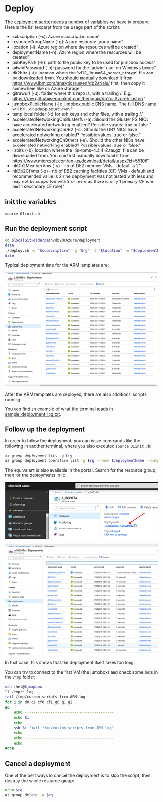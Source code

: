 # Deploy

The [deployment script](../deployment/deploy.sh) needs a number of variables we have to prepare. 
Here is the list (excerpt from the usage part of the script):
- subscription (-s): Azure subscription name"
- resourceGroupName (-g): Azure resource group name"
- location (-l): Azure region where the resources will be created"
- deploymentName (-n): Azure region where the resources will be created"
- pubKeyPath (-k): path to the public key to be used for jumpbox access"
- adwinPassword (-p): password for the 'adwin' user on Windows boxes"
- db2bits (-d): location where the 'v11.1_linuxx64_server_t.tar.gz' file can be downloaded from. You should manually download it from https://www.ibm.com/analytics/us/en/db2/trials/ first, then copy it somewhere like on Azure storage."
- gitrawurl (-u): folder where this repo is, with a trailing /. E.g.: https://raw.githubusercontent.com/benjguin/db2onAzure/master/"
- jumpboxPublicName (-j): jumpbox public DNS name. The full DNS name will be <jumpboxPublicName>.<location>.cloudapp.azure.com."
- temp local folder (-t) for ssh keys and other files, with a trailing /."
- acceleratedNetworkingOnGlusterfs (-a). Should the Gluster FS NICs have accelerated networking enabled? Possible values: true or false."
- acceleratedNetworkingOnDB2 (-c). Should the DB2 NICs have accelerated networking enabled? Possible values: true or false."
- acceleratedNetworkingOnOthers (-e). Should the other NICs have accelerated networking enabled? Possible values: true or false."
- lisbits (-b). location where the 'lis-rpms-4.2.4-2.tar.gz' file can be downloaded from. You can first manually download it from https://www.microsoft.com/en-us/download/details.aspx?id=55106"
- nbDb2MemberVms (-y) - nb of DB2 member VMs - default is 2"
- nbDb2CfVms (-z) - nb of DB2 caching facilities (CF) VMs - default and recommended value is 2 (the deployment was not tested with less and may not be supported with 3 or more as there is only 1 primary CF role and 1 secondary CF role)"


## init the variables

```
source 01init.sh
```

## Run the deployment script

```bash
cd $localGitFolderpath/db2OnAzure/deployment
date
./deploy.sh -s "$subscription" -g "$rg" -l "$location" -n "$deploymentName" -k "$pubKeyPath" -p "$adwinPassword" -d "$db2bits" -u "$gitrawurl" -j "$jumpboxPublicName" -t "$tempLocalFolder" -a "$acceleratedNetworkingOnGlusterfs" -c "$acceleratedNetworkingOnDB2" -e "$acceleratedNetworkingOnOthers" -b "$lisbits" -y $nbDb2MemberVms
date
```

Typical deployment time for the ARM templates are:

![](img/azure008.png)

After the ARM templates are deployed, there are also additional scripts running.

You can find an example of what the terminal reads in [sample_deployment_log.txt](sample_deployment_log.txt).

## Follow up the deployment

In order to follow the deployment, you can issue commands like the following in another terminal, where you also executed `source 01init.sh`:

```bash
az group deployment list -g $rg
az group deployment operation list -g $rg --name $deploymentName --output jsonc --query "[?properties.provisioningState != 'Succeeded']"
```

The equivalent is also available in the portal. Search for the resource group, then for the deployments in it:

![](img/azure006.png)

![](img/azure007.png)

In that case, this shows that the deployment itself takes too long.

You can try to connect to the first VM (the jumpbox) and check some logs in the `/tmp` folder:

```bash
ssh rhel@$jumpbox
ll /tmp/*.log
tail /tmp/custom-scripts-from-ARM.log
for i in d0 d1 cf0 cf1 g0 g1 g2
do
    echo -----------------------------------------
    echo $i
    echo -----------------------------------------
    ssh $i "tail /tmp/custom-scripts-from-ARM.log"
    echo
    echo -----------------------------------------
    echo
done
```

## Cancel a deployment

One of the best ways to cancel the deployment is to stop the script, then destroy the whole resource group:

```bash
echo $rg
az group delete -g $rg
```

